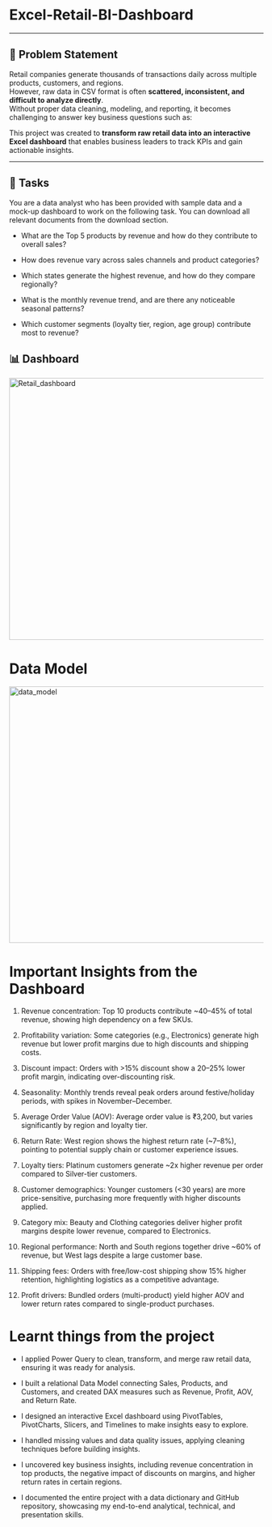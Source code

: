 # Excel-Retail-BI-Dashboard

---

## 📝 Problem Statement
Retail companies generate thousands of transactions daily across multiple products, customers, and regions.  
However, raw data in CSV format is often **scattered, inconsistent, and difficult to analyze directly**.  
Without proper data cleaning, modeling, and reporting, it becomes challenging to answer key business questions such as:


This project was created to **transform raw retail data into an interactive Excel dashboard** that enables business leaders to track KPIs and gain actionable insights.

---

## 🎯 Tasks 

You are a data analyst who has been provided with sample data and a mock-up dashboard to work on the following task. You can download all relevant documents from the download section.

- What are the Top 5 products by revenue and how do they contribute to overall sales?

- How does revenue vary across sales channels and product categories?

- Which states generate the highest revenue, and how do they compare regionally?

- What is the monthly revenue trend, and are there any noticeable seasonal patterns?

- Which customer segments (loyalty tier, region, age group) contribute most to revenue?


## 📊 Dashboard

<img width="1320" height="518" alt="Retail_dashboard" src="https://github.com/user-attachments/assets/3f4943f0-5d57-4308-9294-e64a27782e0f" />

# Data Model

<img width="1231" height="507" alt="data_model" src="https://github.com/user-attachments/assets/6737229a-7ba2-4b1c-939e-9b3f1a6b5bbe" />

# Important Insights from the Dashboard 

1. Revenue concentration: Top 10 products contribute ~40–45% of total revenue, showing high dependency on a few SKUs.

2. Profitability variation: Some categories (e.g., Electronics) generate high revenue but lower profit margins due to high discounts and shipping costs.

3. Discount impact: Orders with >15% discount show a 20–25% lower profit margin, indicating over-discounting risk.

4. Seasonality: Monthly trends reveal peak orders around festive/holiday periods, with spikes in November–December.

5. Average Order Value (AOV): Average order value is ₹3,200, but varies significantly by region and loyalty tier.

6. Return Rate: West region shows the highest return rate (~7–8%), pointing to potential supply chain or customer experience issues.

7. Loyalty tiers: Platinum customers generate ~2x higher revenue per order compared to Silver-tier customers.

8. Customer demographics: Younger customers (<30 years) are more price-sensitive, purchasing more frequently with higher discounts applied.

9. Category mix: Beauty and Clothing categories deliver higher profit margins despite lower revenue, compared to Electronics.

10. Regional performance: North and South regions together drive ~60% of revenue, but West lags despite a large customer base.

11. Shipping fees: Orders with free/low-cost shipping show 15% higher retention, highlighting logistics as a competitive advantage.

12. Profit drivers: Bundled orders (multi-product) yield higher AOV and lower return rates compared to single-product purchases.

# Learnt things from the project

- I applied Power Query to clean, transform, and merge raw retail data, ensuring it was ready for analysis.

- I built a relational Data Model connecting Sales, Products, and Customers, and created DAX measures such as Revenue, Profit, AOV, and Return Rate.

- I designed an interactive Excel dashboard using PivotTables, PivotCharts, Slicers, and Timelines to make insights easy to explore.

- I handled missing values and data quality issues, applying cleaning techniques before building insights.

- I uncovered key business insights, including revenue concentration in top products, the negative impact of discounts on margins, and higher return rates in certain regions.

- I documented the entire project with a data dictionary and GitHub repository, showcasing my end-to-end analytical, technical, and presentation skills.



